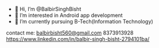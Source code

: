 - 👋 Hi, I’m @BalbirSinghBisht
- 👀 I’m interested in Android app development
- 🌱 I’m currently pursuing B-Tech(Information Technology)

<!---
BalbirSinghBisht/BalbirSinghBisht is a ✨ special ✨ repository because its `README.md` (this file) appears on your GitHub profile.
You can click the Preview link to take a look at your changes.
--->
contact me:
balbirbisht560@gmail.com
8373913928
https://www.linkedin.com/in/balbir-singh-bisht-2794101ba/
